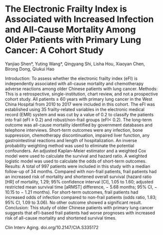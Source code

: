 # The Electronic Frailty Index is Associated with Increased Infection and All-Cause Mortality Among Older Patients with Primary Lung Cancer: A Cohort Study

Yanjiao Shen*, Yuting Wang*, Qingyang Shi, Lisha Hou, Xiaoyan Chen, Birong Dong, Qiukui Hao

Introduction: To assess whether the electronic frailty index (eFI) is independently associated with all-cause mortality and chemotherapy adverse reactions among older Chinese patients with lung cancer.
Methods: This is a retrospective, single-institution, chart review, and not a prospective cohort study. All patients ≥ 60 years with primary lung cancer in the West China Hospital from 2010 to 2017 were included in this cohort. The eFI was established using 35 frailty-related variables in the electronic medical record (EMR) system and was cut by a value of 0.2 to classify the patients into frail (eFI ≥ 0.2) and robust/non-frail groups (eFI< 0.2). The long-term outcome was all-cause mortality identified by government databases and telephone interviews. Short-term outcomes were any infection, bone suppression, chemotherapy discontinuation, impaired liver function, any gastrointestinal reactions and length of hospitalization. An inverse probability weighting method was used to eliminate the potential confounders. An adjusted Kaplan–Meier estimator and a weighted Cox model were used to calculate the survival and hazard ratio. A weighted logistic model was used to calculate the odds of short-term outcomes.
Results: A total of 997 patients were included in this study with a median follow-up of 34 months. Compared with non-frail patients, frail patients had an increased risk of mortality and shortened overall survival (hazard ratio [HR] of mortality, 1.29; 95% confidence interval [CI], 1.05 to 1.60; adjusted restricted mean survival time [aRMST] difference, − 5.68 months; 95% CI, − 10.15 to − 1.21 months). For short-term outcomes, frail patients had increased odds of infection compared to non-frail patients (odds ratio, 1.83; 95% CI, 1.09 to 3.06). No other outcome showed a significant result.
Conclusion: This study of older Chinese patients with primary lung cancer suggests that eFI-based frail patients had worse prognoses with increased risk of all-cause mortality and shortened survival times.

Clin Interv Aging. doi.org/10.2147/CIA.S335172
